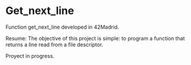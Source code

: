 # Get_next_line
Function get_next_line developed in 42Madrid.

Resume: The objective of this project is simple: 
to program a function that returns a line read from a file descriptor.

Proyect in progress.
